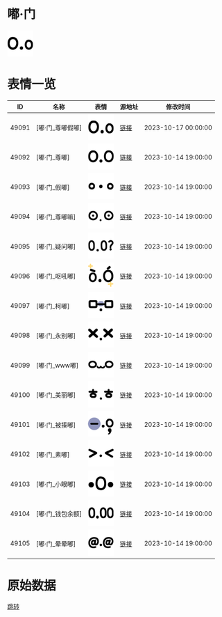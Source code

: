 # 嘟·门

<img src="./cover.png" height="60" alt="cover" />

# 表情一览

|ID|名称|表情|源地址|修改时间|
|----|----|----|----|----|
|49091|[嘟·门_尊嘟假嘟]|<img src="./pic/049091_%5B嘟·门_尊嘟假嘟%5D.png" height="60" alt="尊嘟假嘟"/>|[链接](https://i0.hdslb.com/bfs/garb/29eb8c2e2a60df7345844a07f33e78500cfdaa7a.png)|2023-10-17 00:00:00|
|49092|[嘟·门_尊嘟]|<img src="./pic/049092_%5B嘟·门_尊嘟%5D.png" height="60" alt="尊嘟"/>|[链接](https://i0.hdslb.com/bfs/garb/5a225d93a296b38cc5d4e492d8a1397f0aff7b5c.png)|2023-10-14 19:00:00|
|49093|[嘟·门_假嘟]|<img src="./pic/049093_%5B嘟·门_假嘟%5D.png" height="60" alt="假嘟"/>|[链接](https://i0.hdslb.com/bfs/garb/b0b759163b4f70b01a1a3d0e3eb086d1b468c700.png)|2023-10-14 19:00:00|
|49094|[嘟·门_尊嘟嘛]|<img src="./pic/049094_%5B嘟·门_尊嘟嘛%5D.png" height="60" alt="尊嘟嘛"/>|[链接](https://i0.hdslb.com/bfs/garb/c9f616c67ffd671662acd301f372fd33909fc44e.png)|2023-10-14 19:00:00|
|49095|[嘟·门_疑问嘟]|<img src="./pic/049095_%5B嘟·门_疑问嘟%5D.png" height="60" alt="疑问嘟"/>|[链接](https://i0.hdslb.com/bfs/garb/867c422c6b8da7ea45bac71cdf61df07252a762b.png)|2023-10-14 19:00:00|
|49096|[嘟·门_呕吼嘟]|<img src="./pic/049096_%5B嘟·门_呕吼嘟%5D.png" height="60" alt="呕吼嘟"/>|[链接](https://i0.hdslb.com/bfs/garb/770919d8184a7890e5fc377efc6b85995305e138.png)|2023-10-14 19:00:00|
|49097|[嘟·门_柯嘟]|<img src="./pic/049097_%5B嘟·门_柯嘟%5D.png" height="60" alt="柯嘟"/>|[链接](https://i0.hdslb.com/bfs/garb/fd840024ce80e266e81c131baa1db5705497dafd.png)|2023-10-14 19:00:00|
|49098|[嘟·门_永别嘟]|<img src="./pic/049098_%5B嘟·门_永别嘟%5D.png" height="60" alt="永别嘟"/>|[链接](https://i0.hdslb.com/bfs/garb/805742b7dfdb9e1614b4b903cc13db55f55a6829.png)|2023-10-14 19:00:00|
|49099|[嘟·门_www嘟]|<img src="./pic/049099_%5B嘟·门_www嘟%5D.png" height="60" alt="www嘟"/>|[链接](https://i0.hdslb.com/bfs/garb/4efbc5cf3967108b034f1472823d057d8119d022.png)|2023-10-14 19:00:00|
|49100|[嘟·门_美丽嘟]|<img src="./pic/049100_%5B嘟·门_美丽嘟%5D.png" height="60" alt="美丽嘟"/>|[链接](https://i0.hdslb.com/bfs/garb/3d39ff150f4c8676fa4925771a3ce9733da1457d.png)|2023-10-14 19:00:00|
|49101|[嘟·门_被揍嘟]|<img src="./pic/049101_%5B嘟·门_被揍嘟%5D.png" height="60" alt="被揍嘟"/>|[链接](https://i0.hdslb.com/bfs/garb/83a539baf3ffb31fb15df4863990d0a4d7d1d685.png)|2023-10-14 19:00:00|
|49102|[嘟·门_素嘟]|<img src="./pic/049102_%5B嘟·门_素嘟%5D.png" height="60" alt="素嘟"/>|[链接](https://i0.hdslb.com/bfs/garb/89fe2f54ed674c06a94fa5a63ebb268a431da702.png)|2023-10-14 19:00:00|
|49103|[嘟·门_小眼嘟]|<img src="./pic/049103_%5B嘟·门_小眼嘟%5D.png" height="60" alt="小眼嘟"/>|[链接](https://i0.hdslb.com/bfs/garb/d1a48c82a5d85a25cc111ec9c24ccf7b345422ea.png)|2023-10-14 19:00:00|
|49104|[嘟·门_钱包余额]|<img src="./pic/049104_%5B嘟·门_钱包余额%5D.png" height="60" alt="钱包余额"/>|[链接](https://i0.hdslb.com/bfs/garb/7684a9abcaf21b34725023b4411007469fbf19e0.png)|2023-10-14 19:00:00|
|49105|[嘟·门_晕晕嘟]|<img src="./pic/049105_%5B嘟·门_晕晕嘟%5D.png" height="60" alt="晕晕嘟"/>|[链接](https://i0.hdslb.com/bfs/garb/5e965783d1f58b48e9f8dbc569b5e22ae4974a75.png)|2023-10-14 19:00:00|

# 原始数据

[跳转](./raw.json)

